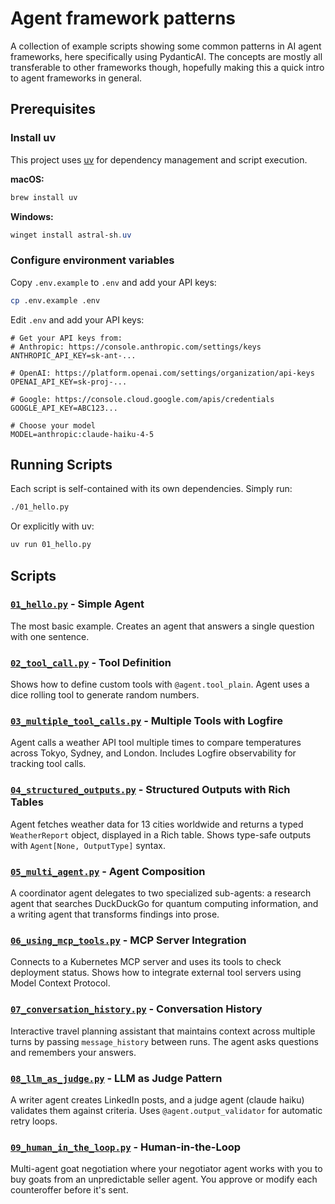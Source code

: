# Agent framework patterns

A collection of example scripts showing some common patterns in AI agent frameworks, here specifically using PydanticAI. The concepts are mostly all transferable to other frameworks though, hopefully making this a quick intro to agent frameworks in general.

## Prerequisites

### Install uv

This project uses [uv](https://docs.astral.sh/uv/) for dependency management and script execution.

**macOS:**
```bash
brew install uv
```

**Windows:**
```powershell
winget install astral-sh.uv
```

### Configure environment variables

Copy `.env.example` to `.env` and add your API keys:

```bash
cp .env.example .env
```

Edit `.env` and add your API keys:

```env
# Get your API keys from:
# Anthropic: https://console.anthropic.com/settings/keys
ANTHROPIC_API_KEY=sk-ant-...

# OpenAI: https://platform.openai.com/settings/organization/api-keys
OPENAI_API_KEY=sk-proj-...

# Google: https://console.cloud.google.com/apis/credentials
GOOGLE_API_KEY=ABC123...

# Choose your model
MODEL=anthropic:claude-haiku-4-5
```

## Running Scripts

Each script is self-contained with its own dependencies. Simply run:

```bash
./01_hello.py
```

Or explicitly with uv:

```bash
uv run 01_hello.py
```

## Scripts

### [`01_hello.py`](01_hello.py) - Simple Agent
The most basic example. Creates an agent that answers a single question with one sentence.

### [`02_tool_call.py`](02_tool_call.py) - Tool Definition
Shows how to define custom tools with `@agent.tool_plain`. Agent uses a dice rolling tool to generate random numbers.

### [`03_multiple_tool_calls.py`](03_multiple_tool_calls.py) - Multiple Tools with Logfire
Agent calls a weather API tool multiple times to compare temperatures across Tokyo, Sydney, and London. Includes Logfire observability for tracking tool calls.

### [`04_structured_outputs.py`](04_structured_outputs.py) - Structured Outputs with Rich Tables
Agent fetches weather data for 13 cities worldwide and returns a typed `WeatherReport` object, displayed in a Rich table. Shows type-safe outputs with `Agent[None, OutputType]` syntax.

### [`05_multi_agent.py`](05_multi_agent.py) - Agent Composition
A coordinator agent delegates to two specialized sub-agents: a research agent that searches DuckDuckGo for quantum computing information, and a writing agent that transforms findings into prose.

### [`06_using_mcp_tools.py`](06_using_mcp_tools.py) - MCP Server Integration
Connects to a Kubernetes MCP server and uses its tools to check deployment status. Shows how to integrate external tool servers using Model Context Protocol.

### [`07_conversation_history.py`](07_conversation_history.py) - Conversation History
Interactive travel planning assistant that maintains context across multiple turns by passing `message_history` between runs. The agent asks questions and remembers your answers.

### [`08_llm_as_judge.py`](08_llm_as_judge.py) - LLM as Judge Pattern
A writer agent creates LinkedIn posts, and a judge agent (claude haiku) validates them against criteria. Uses `@agent.output_validator` for automatic retry loops.

### [`09_human_in_the_loop.py`](09_human_in_the_loop.py) - Human-in-the-Loop
Multi-agent goat negotiation where your negotiator agent works with you to buy goats from an unpredictable seller agent. You approve or modify each counteroffer before it's sent.
